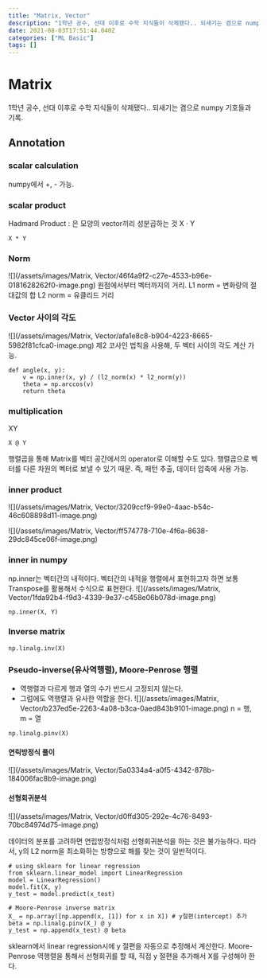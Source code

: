 ```yaml
---
title: "Matrix, Vector"
description: "1학년 공수, 선대 이후로 수학 지식들이 삭제됐다.. 되새기는 겸으로 numpy 기호들과 기록.numpy에서 +, - 가능.Hadmard Product : 은 모양의 vector끼리 성분곱하는 것X · Y원점에서부터 벡터까지의 거리.L1 norm = 변화량의 절대값의 "
date: 2021-08-03T17:51:44.040Z
categories: ["ML Basic"]
tags: []
---
```

# Matrix
1학년 공수, 선대 이후로 수학 지식들이 삭제됐다.. 되새기는 겸으로 numpy 기호들과 기록.

## Annotation
### scalar calculation
numpy에서 +, - 가능.

### scalar product
Hadmard Product : 은 모양의 vector끼리 성분곱하는 것
X · Y

```
X * Y
```

### Norm
![](/assets/images/Matrix, Vector/46f4a9f2-c27e-4533-b96e-0181628262f0-image.png)
원점에서부터 벡터까지의 거리.
L1 norm = 변화량의 절대값의 합
L2 norm = 유클리드 거리


### Vector 사이의 각도

![](/assets/images/Matrix, Vector/afa1e8c8-b904-4223-8665-5982f81cfca0-image.png)
제2 코사인 법칙을 사용해, 두 벡터 사이의 각도 계산 가능.
```
def angle(x, y):
    v = np.inner(x, y) / (l2_norm(x) * l2_norm(y))
    theta = np.arccos(v)
    return theta
```

### multiplication
XY
```
X @ Y
```
행렬곱을 통해 Matrix를 벡터 공간에서의 operator로 이해할 수도 있다. 행렬곱으로 벡터를 다른 차원의 벡터로 보낼 수 있기 때문.
즉, 패턴 추출, 데이터 압축에 사용 가능.

### inner product
![](/assets/images/Matrix, Vector/3209ccf9-99e0-4aac-b54c-46c608898d11-image.png)

![](/assets/images/Matrix, Vector/ff574778-710e-4f6a-8638-29dc845ce06f-image.png)

### inner in numpy
np.inner는 벡터간의 내적이다. 벡터간의 내적을 행렬에서 표현하고자 하면 보통 Transpose를 활용해서 수식으로 표현한다.
![](/assets/images/Matrix, Vector/1fda92b4-f9d3-4339-9e37-c458e06b078d-image.png)
```
np.inner(X, Y)
```

### Inverse matrix
```
np.linalg.inv(X)
```

### Pseudo-inverse(유사역행렬), Moore-Penrose 행렬
- 역행렬과 다르게 행과 열의 수가 반드시 고정되지 않는다.
- 그럼에도 역행렬과 유사한 역할을 한다.
![](/assets/images/Matrix, Vector/b237ed5e-2263-4a08-b3ca-0aed843b9101-image.png)
n = 행, m = 열

```
np.linalg.pinv(X)
```

#### 연릭방정식 풀이
![](/assets/images/Matrix, Vector/5a0334a4-a0f5-4342-878b-184006fac8b9-image.png)
#### 선형회귀분석
![](/assets/images/Matrix, Vector/d0ffd305-292e-4c76-8493-70bc84974d75-image.png)

데이터의 분포를 고려하면 연립방정식처럼 선형회귀분석을 하는 것은 불가능하다.
따라서, y의 L2 norm을 최소화하는 방향으로 해를 찾는 것이 일반적이다.
```
# using sklearn for linear regression
from sklearn.linear_model import LinearRegression
model = LinearRegression()
model.fit(X, y)
y_test = model.predict(x_test)

# Moore-Penrose inverse matrix
X_ = np.array([np.append(x, [1]) for x in X]) # y절편(intercept) 추가
beta = np.linalg.pinv(X_) @ y
y_test = np.append(x_test) @ beta
```
sklearn에서 linear regression시에 y 절편을 자동으로 추정해서 계산한다. 
Moore-Penrose 역행렬을 통해서 선형회귀를 할 때, 직접 y 절편을 추가해서 X를 구성해야 한다.


